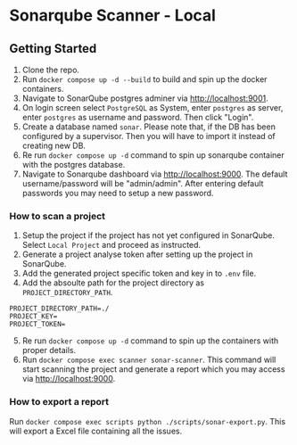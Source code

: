 # Sonarqube Scanner - Local

## Getting Started

1. Clone the repo.
2. Run `docker compose up -d --build` to build and spin up the docker containers.
3. Navigate to SonarQube postgres adminer via [http://localhost:9001](http://localhost:9001).
4. On login screen select `PostgreSQL` as System, enter `postgres` as server, enter `postgres` as username and password. Then click "Login".
5. Create a database named `sonar`. Please note that, if the DB has been configured by a supervisor. Then you will have to import it instead of creating new DB.
6. Re run `docker compose up -d` command to spin up sonarqube container with the postgres database.
7. Navigate to Sonarqube dashboard via [http://localhost:9000](http://localhost:9000). The default username/password will be "admin/admin". After entering default passwords you may need to setup a new password.

### How to scan a project

1. Setup the project if the project has not yet configured in SonarQube. Select `Local Project` and proceed as instructed.
2. Generate a project analyse token after setting up the project in SonarQube.
3. Add the generated project specific token and key in to `.env` file.
4. Add the absoulte path for the project directory as `PROJECT_DIRECTORY_PATH`.

```env
PROJECT_DIRECTORY_PATH=./
PROJECT_KEY=
PROJECT_TOKEN=
```

5. Re run `docker compose up -d` command to spin up the containers with proper details.
6. Run `docker compose exec scanner sonar-scanner`. This command will start scanning the project and generate a report which you may access via [http://localhost:9000](http://localhost:9000).

### How to export a report

Run `docker compose exec scripts python ./scripts/sonar-export.py`. This will export a Excel file containing all the issues.